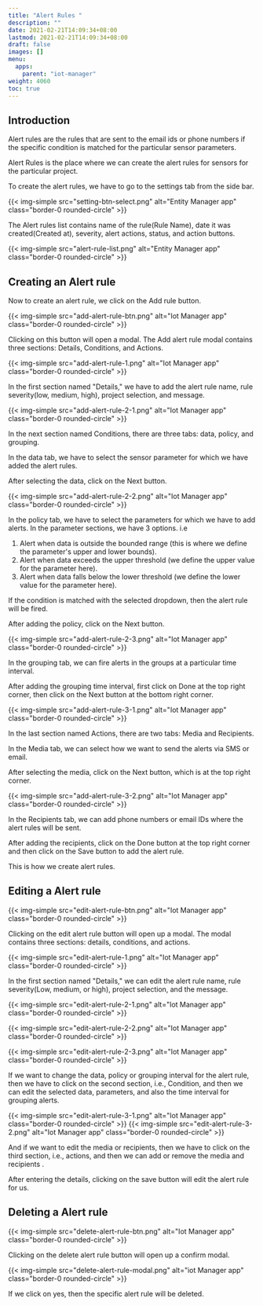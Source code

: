 ```yaml
---
title: "Alert Rules "
description: ""
date: 2021-02-21T14:09:34+08:00
lastmod: 2021-02-21T14:09:34+08:00
draft: false
images: []
menu:
  apps:
    parent: "iot-manager"
weight: 4060
toc: true
---
```


## Introduction

Alert rules are the rules that are sent to the email ids or phone numbers if the specific condition is matched for the particular sensor parameters.

Alert Rules is the place where we can create the alert rules for sensors for the particular project. 

To create the alert rules, we have to go to the settings tab from the side bar.

{{< img-simple src="setting-btn-select.png" alt="Entity Manager app" class="border-0 rounded-circle" >}}

The Alert rules list contains name of the rule(Rule Name), date it was created(Created at), severity, alert actions, status, and action buttons.

{{< img-simple src="alert-rule-list.png" alt="Entity Manager app" class="border-0 rounded-circle" >}}


## Creating an Alert rule

Now to create an alert rule, we click on the Add rule button.

{{< img-simple src="add-alert-rule-btn.png" alt="Iot Manager app" class="border-0 rounded-circle" >}}

Clicking on this button will open a modal. The Add alert rule modal contains three sections: Details, Conditions, and Actions.

{{< img-simple src="add-alert-rule-1.png" alt="Iot Manager app" class="border-0 rounded-circle" >}}

In the first section named "Details," we have to add the alert rule name, rule severity(low, medium, high), project selection, and message.

{{< img-simple src="add-alert-rule-2-1.png" alt="Iot Manager app" class="border-0 rounded-circle" >}}

In the next section named Conditions, there are three tabs: data, policy, and grouping.

In the data tab, we have to select the sensor parameter for which we have added the alert rules.

After selecting the data, click on the Next button.

{{< img-simple src="add-alert-rule-2-2.png" alt="Iot Manager app" class="border-0 rounded-circle" >}}

In the policy tab, we have to select the parameters for which we have to add alerts. In the parameter sections, we have 3 options. i.e

1. Alert when data is outside the bounded range (this is where we define the parameter's upper and lower bounds).
2. Alert when data exceeds the upper threshold (we define the upper value for the parameter here).
3. Alert when data falls below the lower threshold (we define the lower value for the parameter here).

If the condition is matched with the selected dropdown, then the alert rule will be fired.

After adding the policy, click on the Next button.

{{< img-simple src="add-alert-rule-2-3.png" alt="Iot Manager app" class="border-0 rounded-circle" >}}

In the grouping tab, we can fire alerts in the groups at a particular time interval. 

After adding the grouping time interval, first click on Done at the top right corner, then click on the Next button at the bottom right corner.

{{< img-simple src="add-alert-rule-3-1.png" alt="Iot Manager app" class="border-0 rounded-circle" >}}

In the last section named Actions, there are two tabs: Media and Recipients.

In the Media tab, we can select how we want to send the alerts via SMS or email. 

After selecting the media, click on the Next button, which is at the top right corner.

{{< img-simple src="add-alert-rule-3-2.png" alt="Iot Manager app" class="border-0 rounded-circle" >}}

In the Recipients tab, we can add phone numbers or email IDs where the alert rules will be sent. 

After adding the recipients, click on the Done button at the top right corner and then click on the Save button to add the alert rule. 

This is how we create alert rules.

## Editing a Alert rule

{{< img-simple src="edit-alert-rule-btn.png" alt="Iot Manager app" class="border-0 rounded-circle" >}}

Clicking on the edit alert rule button will open up a modal. The modal contains three sections: details, conditions, and actions.

{{< img-simple src="edit-alert-rule-1.png" alt="Iot Manager app" class="border-0 rounded-circle" >}}

In the first section named "Details," we can edit the alert rule name, rule severity(Low, medium, or high), project selection, and the message.

{{< img-simple src="edit-alert-rule-2-1.png" alt="Iot Manager app" class="border-0 rounded-circle" >}}

{{< img-simple src="edit-alert-rule-2-2.png" alt="Iot Manager app" class="border-0 rounded-circle" >}}

{{< img-simple src="edit-alert-rule-2-3.png" alt="Iot Manager app" class="border-0 rounded-circle" >}}

If we want to change the data, policy or grouping interval for the alert rule, then we have to click on the second section, i.e., Condition, and then we can edit the selected data, parameters, and also the time interval for grouping alerts.

{{< img-simple src="edit-alert-rule-3-1.png" alt="Iot Manager app" class="border-0 rounded-circle" >}}
{{< img-simple src="edit-alert-rule-3-2.png" alt="Iot Manager app" class="border-0 rounded-circle" >}}

And if we want to edit the media or recipients, then we have to click on the third section, i.e., actions, and then we can add or remove the media and recipients . 

After entering the details, clicking on the save button will edit the alert rule for us.

## Deleting a Alert rule

{{< img-simple src="delete-alert-rule-btn.png" alt="Iot Manager app" class="border-0 rounded-circle" >}}

Clicking on the delete alert rule button will open up a confirm modal.

{{< img-simple src="delete-alert-rule-modal.png" alt="iot Manager app" class="border-0 rounded-circle" >}}

If we click on yes, then the specific alert rule will be deleted.
